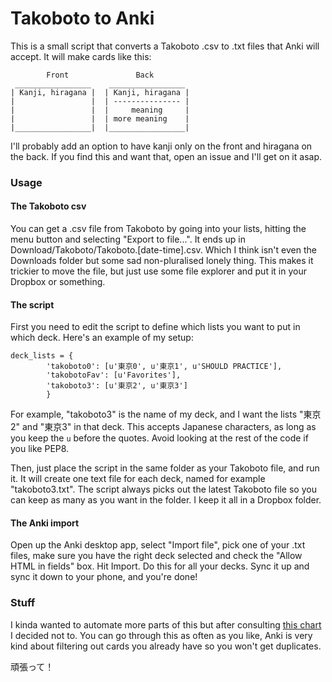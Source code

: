 # Takoboto to Anki

This is a small script that converts a Takoboto .csv to .txt files that Anki will accept. It will make cards like this:

```
        Front               Back
 _________________    _________________
| Kanji, hiragana |  | Kanji, hiragana |
|                 |  | --------------- |
|                 |  |     meaning     |
|                 |  | more meaning    |
|_________________|  |_________________|

```

I'll probably add an option to have kanji only on the front and hiragana on the back. If you find this and want that, open an issue and I'll get on it asap.

### Usage

#### The Takoboto csv

You can get a .csv file from Takoboto by going into your lists, hitting the menu button and selecting "Export to file...". It ends up in Download/Takoboto/Takoboto.[date-time].csv. Which I think isn't even the Downloads folder but some sad non-pluralised lonely thing. This makes it trickier to move the file, but just use some file explorer and put it in your Dropbox or something.

#### The script

First you need to edit the script to define which lists you want to put in which deck. Here's an example of my setup:

```
deck_lists = {
        'takoboto0': [u'東京0', u'東京1', u'SHOULD PRACTICE'],
        'takobotoFav': [u'Favorites'],
        'takoboto3': [u'東京2', u'東京3']
        }
```

For example, "takoboto3" is the name of my deck, and I want the lists "東京2" and "東京3" in that deck. This accepts Japanese characters, as long as you keep the `u` before the quotes. Avoid looking at the rest of the code if you like PEP8.

Then, just place the script in the same folder as your Takoboto file, and run it. It will create one text file for each deck, named for example "takoboto3.txt". The script always picks out the latest Takoboto file so you can keep as many as you want in the folder. I keep it all in a Dropbox folder.

#### The Anki import

Open up the Anki desktop app, select "Import file", pick one of your .txt files, make sure you have the right deck selected and check the "Allow HTML in fields" box. Hit Import. Do this for all your decks. Sync it up and sync it down to your phone, and you're done!

### Stuff 

I kinda wanted to automate more parts of this but after consulting [this chart](https://xkcd.com/1205/) I decided not to. You can go through this as often as you like, Anki is very kind about filtering out cards you already have so you won't get duplicates.

頑張って！

 
